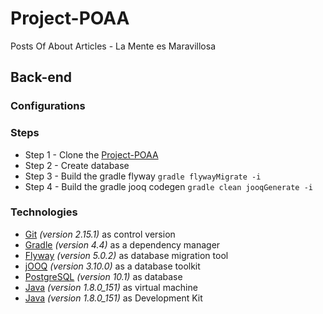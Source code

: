 # Project-POAA
Posts Of About Articles - La Mente es Maravillosa

## Back-end

### Configurations

### Steps
* Step 1 - Clone the [Project-POAA](https://github.com/brow-joe/Project-POAA)
* Step 2 - Create database
* Step 3 - Build the gradle flyway `gradle flywayMigrate -i`
* Step 4 - Build the gradle jooq codegen `gradle clean jooqGenerate -i`

### Technologies
* [Git](https://git-scm.com/) *(version 2.15.1)* as control version
* [Gradle](https://gradle.org/) *(version 4.4)* as a dependency manager
* [Flyway](https://flywaydb.org/) *(version 5.0.2)* as database migration tool
* [jOOQ](https://www.jooq.org/) *(version 3.10.0)* as a database toolkit
* [PostgreSQL](https://www.postgresql.org/) *(version 10.1)* as database
* [Java](http://www.oracle.com/technetwork/java/javase/downloads/server-jre8-downloads-2133154.html) *(version 1.8.0_151)* as virtual machine
* [Java](http://www.oracle.com/technetwork/pt/java/javase/downloads/jdk8-downloads-2133151.html) *(version 1.8.0_151)* as Development Kit
